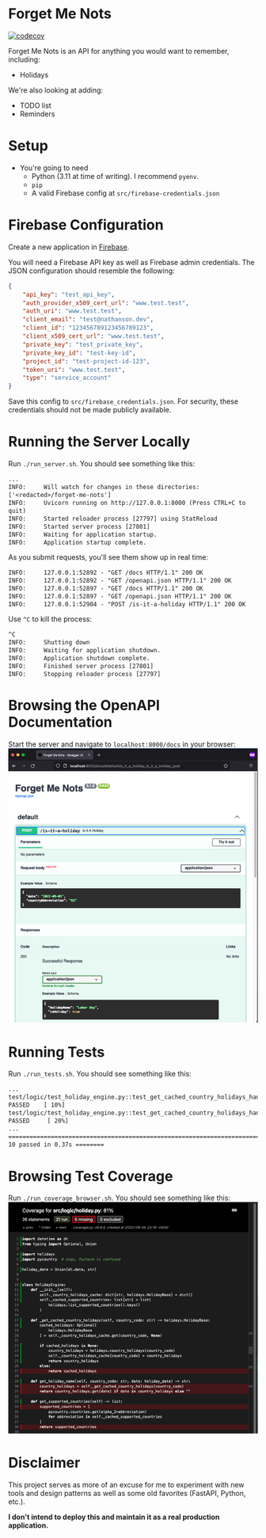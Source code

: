 # Forget Me Nots

[![codecov](https://codecov.io/gh/ben-nathanson/forget-me-nots/branch/master/graph/badge.svg?token=LCOJVXF9W4)](https://codecov.io/gh/ben-nathanson/forget-me-nots)

Forget Me Nots is an API for anything you would want to remember, including:
- Holidays

We're also looking at adding:
- TODO list
- Reminders

# Setup
- You're going to need
  - Python (3.11 at time of writing). I recommend `pyenv`.
  - `pip`
  - A valid Firebase config at `src/firebase-credentials.json`

# Firebase Configuration
Create a new application in [Firebase](https://firebase.google.com/).

You will need a Firebase API key as well as Firebase admin credentials. The JSON
configuration should resemble the following:

```JSON
{
    "api_key": "test_api_key",
    "auth_provider_x509_cert_url": "www.test.test",
    "auth_uri": "www.test.test",
    "client_email": "test@nathanson.dev",
    "client_id": "123456789123456789123",
    "client_x509_cert_url": "www.test.test",
    "private_key": "test_private_key",
    "private_key_id": "test-key-id",
    "project_id": "test-project-id-123",
    "token_uri": "www.test.test",
    "type": "service_account"
}
```

Save this config to `src/firebase_credentials.json`. For security, these credentials
should not be made publicly available.

# Running the Server Locally
Run `./run_server.sh`. You should see something like this:
```
...
INFO:     Will watch for changes in these directories: ['<redacted>/forget-me-nots']
INFO:     Uvicorn running on http://127.0.0.1:8000 (Press CTRL+C to quit)
INFO:     Started reloader process [27797] using StatReload
INFO:     Started server process [27801]
INFO:     Waiting for application startup.
INFO:     Application startup complete.
```

As you submit requests, you'll see them show up in real time:

```
INFO:     127.0.0.1:52892 - "GET /docs HTTP/1.1" 200 OK
INFO:     127.0.0.1:52892 - "GET /openapi.json HTTP/1.1" 200 OK
INFO:     127.0.0.1:52897 - "GET /docs HTTP/1.1" 200 OK
INFO:     127.0.0.1:52897 - "GET /openapi.json HTTP/1.1" 200 OK
INFO:     127.0.0.1:52904 - "POST /is-it-a-holiday HTTP/1.1" 200 OK
```

Use `^C` to kill the process:
```
^C
INFO:     Shutting down
INFO:     Waiting for application shutdown.
INFO:     Application shutdown complete.
INFO:     Finished server process [27801]
INFO:     Stopping reloader process [27797]
```

# Browsing the OpenAPI Documentation
Start the server and navigate to `localhost:8000/docs` in your browser:
![OpenAPI docs](./docs/swagger_docs.png)

# Running Tests
Run `./run_tests.sh`. You should see something like this:
```
...
test/logic/test_holiday_engine.py::test_get_cached_country_holidays_handles_cache_miss PASSED    [ 10%]
test/logic/test_holiday_engine.py::test_get_cached_country_holidays_handles_cache_hit PASSED     [ 20%]
...
============================================================================ 10 passed in 0.37s ========
```

# Browsing Test Coverage
Run `./run_coverage_browser.sh`. You should see something like this:
![Coverage HTML](./docs/coverage_html_example.png)

# Disclaimer

This project serves as more of an excuse for me to experiment with new tools and design
patterns as well as some old favorites (FastAPI, Python, etc.).

**I don't intend to deploy this and maintain it as a real production application.**

